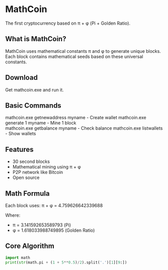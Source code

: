 # MathCoin

The first cryptocurrency based on π + φ (Pi + Golden Ratio).

## What is MathCoin?

MathCoin uses mathematical constants π and φ to generate unique blocks. Each block contains mathematical seeds based on these universal constants.

## Download

Get mathcoin.exe and run it.

## Basic Commands

mathcoin.exe getnewaddress myname    - Create wallet
mathcoin.exe generate 1 myname       - Mine 1 block  
mathcoin.exe getbalance myname       - Check balance
mathcoin.exe listwallets             - Show wallets

## Features

- 30 second blocks
- Mathematical mining using π + φ
- P2P network like Bitcoin
- Open source

## Math Formula

Each block uses: π + φ = 4.759626642339688

Where:
- π = 3.141592653589793 (Pi)
- φ = 1.618033988749895 (Golden Ratio)

## Core Algorithm

```python
import math
print(str(math.pi + (1 + 5**0.5)/2).split('.')[1][9:])